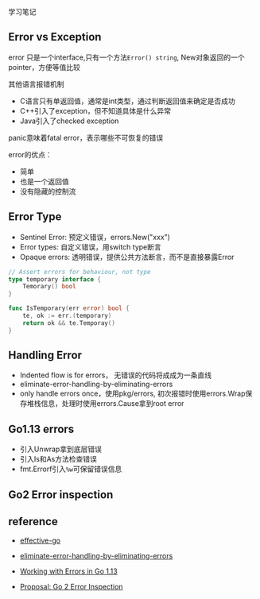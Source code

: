 学习笔记

## Error vs Exception
error 只是一个interface,只有一个方法`Error() string`, New对象返回的一个pointer，方便等值比较

其他语言报错机制
- C语言只有单返回值，通常是int类型，通过判断返回值来确定是否成功
- C++引入了exception，但不知道具体是什么异常
- Java引入了checked exception

panic意味着fatal error，表示哪些不可恢复的错误

error的优点：
- 简单
- 也是一个返回值
- 没有隐藏的控制流

## Error Type
- Sentinel Error: 预定义错误，errors.New("xxx")
- Error types: 自定义错误，用switch type断言
- Opaque errors: 透明错误，提供公共方法断言，而不是直接暴露Error
```go
// Assert errors for behaviour, not type
type temporary interface {
    Temorary() bool
}

func IsTemporary(err error) bool {
    te, ok := err.(temporary)
    return ok && te.Temporay()
}
```

## Handling Error

- Indented flow is for errors， 无错误的代码将成成为一条直线
- eliminate-error-handling-by-eliminating-errors
- only handle errors once，使用pkg/errors, 初次报错时使用errors.Wrap保存堆栈信息，处理时使用errors.Cause拿到root error 

## Go1.13 errors
- 引入Unwrap拿到底层错误
- 引入Is和As方法检查错误
- fmt.Errorf引入`%w`可保留错误信息

## Go2 Error inspection

## reference
- [effective-go](https://golang.org/doc/effective_go.html)

- [eliminate-error-handling-by-eliminating-errors](https://dave.cheney.net/2019/01/27/eliminate-error-handling-by-eliminating-errors)

- [Working with Errors in Go 1.13](https://blog.golang.org/go1.13-errors)
- [Proposal: Go 2 Error Inspection](https://go.googlesource.com/proposal/+/master/design/29934-error-values.md)